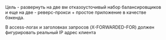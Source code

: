 Цель - развернуть на две вм отказоусточивый набор балансировщиков и еще на две - реверс-прокси + простое приложение в качестве бэкенда.

В access-логах и заголовках запросов  (X-FORWARDED-FOR) должен фигурировать реальный IP адрес клиента
